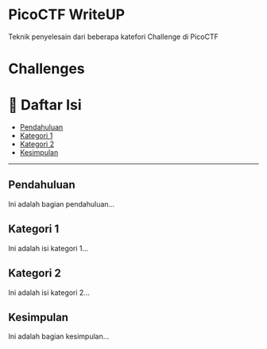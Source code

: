# PicoCTF WriteUP
Teknik penyelesain dari beberapa katefori Challenge di PicoCTF


# Challenges

# 📌 Daftar Isi
- [Pendahuluan](#pendahuluan)
- [Kategori 1](#kategori-1)
- [Kategori 2](#kategori-2)
- [Kesimpulan](#kesimpulan)

---

## Pendahuluan
Ini adalah bagian pendahuluan...

## Kategori 1
Ini adalah isi kategori 1...

## Kategori 2
Ini adalah isi kategori 2...

## Kesimpulan
Ini adalah bagian kesimpulan...
